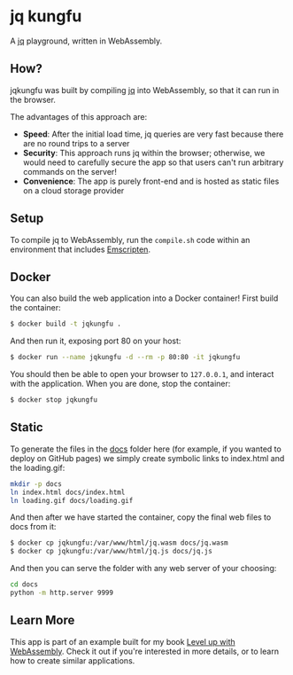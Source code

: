 # jq kungfu

A [jq](https://github.com/stedolan/jq/) playground, written in WebAssembly.

## How?

jqkungfu was built by compiling [jq](https://github.com/stedolan/jq/) into WebAssembly, so that it can run in the browser.

The advantages of this approach are:

- **Speed**: After the initial load time, jq queries are very fast because there are no round trips to a server
- **Security**: This approach runs jq within the browser; otherwise, we would need to carefully secure the app so that users can't run arbitrary commands on the server!
- **Convenience**: The app is purely front-end and is hosted as static files on a cloud storage provider

## Setup

To compile jq to WebAssembly, run the `compile.sh` code within an environment that includes <a href="https://github.com/emscripten-core/emscripten">Emscripten</a>.

## Docker

You can also build the web application into a Docker container! First build the container:

```bash
$ docker build -t jqkungfu .
```

And then run it, exposing port 80 on your host:

```bash
$ docker run --name jqkungfu -d --rm -p 80:80 -it jqkungfu
```

You should then be able to open your browser to `127.0.0.1`, and interact with
the application. When you are done, stop the container:

```bash
$ docker stop jqkungfu
```

## Static

To generate the files in the [docs](docs) folder here (for example, if you wanted to
deploy on GitHub pages) we simply create symbolic links to index.html and the loading.gif:

```bash
mkdir -p docs
ln index.html docs/index.html
ln loading.gif docs/loading.gif
```
And then after we have started the container, copy the final web files to docs from it:

```bash
$ docker cp jqkungfu:/var/www/html/jq.wasm docs/jq.wasm
$ docker cp jqkungfu:/var/www/html/jq.js docs/jq.js
```

And then you can serve the folder with any web server of your choosing:

```bash
cd docs
python -m http.server 9999
```

## Learn More

This app is part of an example built for my book <a href="http://levelupwasm.com">Level up with WebAssembly</a>. Check it out if you're interested in more details, or to learn how to create similar applications.
